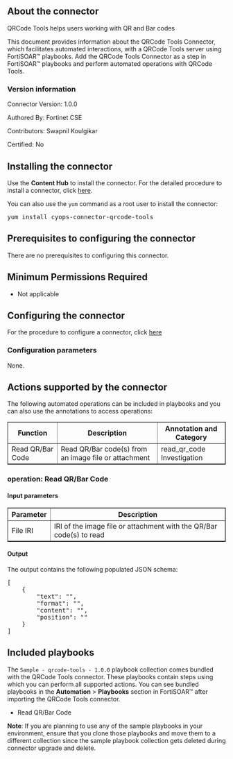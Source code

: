 
<h2>About the connector</h2>

<p>QRCode Tools helps users working with QR and Bar codes</p>

<p>This document provides information about the QRCode Tools Connector, which facilitates automated interactions, with a QRCode Tools server using FortiSOAR&trade; playbooks. Add the QRCode Tools Connector as a step in FortiSOAR&trade; playbooks and perform automated operations with QRCode Tools.</p>

<h3>Version information</h3>

<p>Connector Version: 1.0.0</p>

<p>Authored By: Fortinet CSE</p>

<p>Contributors: Swapnil Koulgikar</p>

<p>Certified: No</p>

<h2>Installing the connector</h2>

<p>Use the <strong>Content Hub</strong> to install the connector. For the detailed procedure to install a connector, click <a href="https://docs.fortinet.com/document/fortisoar/0.0.0/installing-a-connector/1/installing-a-connector" target="_top">here</a>.</p><p>You can also use the <code>yum</code> command as a root user to install the connector:</p>

<pre>yum install cyops-connector-qrcode-tools</pre>

<h2>Prerequisites to configuring the connector</h2>

<p>There are no prerequisites to configuring this connector.</p>

<h2>Minimum Permissions Required</h2>

<ul>
<li>Not applicable</li>
</ul>

<h2>Configuring the connector</h2>

<p>For the procedure to configure a connector, click <a href="https://docs.fortinet.com/document/fortisoar/0.0.0/configuring-a-connector/1/configuring-a-connector">here</a></p>

<h3>Configuration parameters</h3>

<p>None.</p>

<h2>Actions supported by the connector</h2>

<p>The following automated operations can be included in playbooks and you can also use the annotations to access operations:</p>

<table border=1><thead><tr><th>Function</th><th>Description</th><th>Annotation and Category</th></tr></thead><tbody><tr><td>Read QR/Bar Code</td><td>Read QR/Bar code(s) from an image file or attachment</td><td>read_qr_code <br/>Investigation</td></tr>
</tbody></table>

<h3>operation: Read QR/Bar Code</h3>

<h4>Input parameters</h4>

<table border=1><thead><tr><th>Parameter</th><th>Description</th></tr></thead><tbody><tr><td>File IRI</td><td>IRI of the image file or attachment with the QR/Bar code(s) to read
</td></tr></tbody></table>

<h4>Output</h4>

<p>The output contains the following populated JSON schema:</p>

<pre>[
    {
        "text": "",
        "format": "",
        "content": "",
        "position": ""
    }
]</pre>

<h2>Included playbooks</h2>

<p>The <code>Sample - qrcode-tools - 1.0.0</code> playbook collection comes bundled with the QRCode Tools connector. These playbooks contain steps using which you can perform all supported actions. You can see bundled playbooks in the <strong>Automation</strong> &gt; <strong>Playbooks</strong> section in FortiSOAR&trade; after importing the QRCode Tools connector.</p>

<ul>
<li>Read QR/Bar Code</li>
</ul>

<p><strong>Note</strong>: If you are planning to use any of the sample playbooks in your environment, ensure that you clone those playbooks and move them to a different collection since the sample playbook collection gets deleted during connector upgrade and delete.</p>
